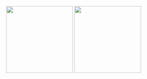 <!-- ## Hi there 👋 -->

<!--
**neozmmv/neozmmv** is a ✨ _special_ ✨ repository because its `README.md` (this file) appears on your GitHub profile.

Here are some ideas to get you started:

- 🔭 I’m currently working on ...
- 🌱 I’m currently learning ...
- 👯 I’m looking to collaborate on ...
- 🤔 I’m looking for help with ...
- 💬 Ask me about ...
- 📫 How to reach me: ...
- 😄 Pronouns: ...
- ⚡ Fun fact: ...
-->

<div>
  <img height=180 src=https://github-readme-stats.vercel.app/api?username=neozmmv&show_icons=true&theme=radical&include_all_commits=true>
  <img height=180 src=https://github-readme-stats.vercel.app/api/top-langs/?username=neozmmv&theme=radical&include_all_commits=true>
</div>
